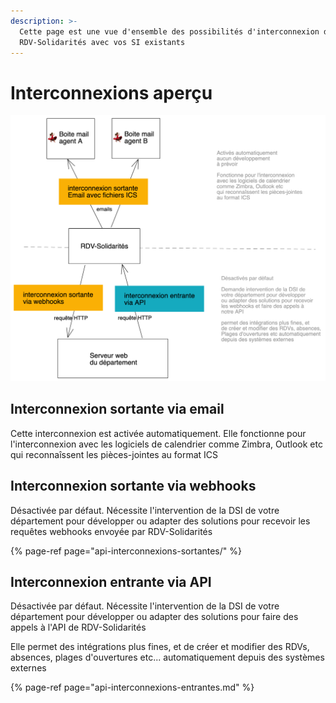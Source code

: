 ```yaml
---
description: >-
  Cette page est une vue d'ensemble des possibilités d'interconnexion de
  RDV-Solidarités avec vos SI existants
---
```


# Interconnexions aperçu

![Vue d&apos;ensemble des interconnexions possibles](../.gitbook/assets/untitled-2021-01-26-1413.png)

## Interconnexion sortante via email

Cette interconnexion est activée automatiquement. Elle fonctionne pour l'interconnexion avec les logiciels de calendrier comme Zimbra, Outlook etc qui reconnaîssent les pièces-jointes au format ICS

## Interconnexion sortante via webhooks

Désactivée par défaut. Nécessite l'intervention de la DSI de votre département pour développer ou adapter des solutions pour recevoir les requêtes webhooks envoyée par RDV-Solidarités

{% page-ref page="api-interconnexions-sortantes/" %}

## Interconnexion entrante via API

Désactivée par défaut. Nécessite l'intervention de la DSI de votre département pour développer ou adapter des solutions pour faire des appels à l'API de RDV-Solidarités

Elle permet des intégrations plus fines, et de créer et modifier des RDVs, absences, plages d'ouvertures etc... automatiquement depuis des systèmes externes

{% page-ref page="api-interconnexions-entrantes.md" %}





